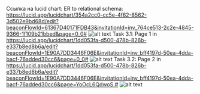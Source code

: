 Ссылка на lucid chart:
ER to relational schema:
https://lucid.app/lucidchart/354a2cc0-cc5e-4f62-8562-3d502e9bd68d/edit?beaconFlowId=61367D40171FDB43&invitationId=inv_764ce513-2c2e-4845-9366-1f109b21bbed&page=0_0#
![alt text](https://lucid.app/publicSegments/view/6072bee4-e58b-4ae0-9c40-d700c40922d9/image.png)
Task 3.1:
Page 1 in https://lucid.app/lucidchart/1dd053fa-d500-478b-826b-e337b8ed8b6a/edit?beaconFlowId=1E90A7DD3446F06E&invitationId=inv_bff4197d-50ea-4dda-bacf-76added30cc6&page=0_0#
![alt text](https://lucid.app/publicSegments/view/39451e15-d30f-4c2c-9549-3c7092b5b222/image.png)
Task 3.2:
Page 2 in https://lucid.app/lucidchart/1dd053fa-d500-478b-826b-e337b8ed8b6a/edit?beaconFlowId=1E90A7DD3446F06E&invitationId=inv_bff4197d-50ea-4dda-bacf-76added30cc6&page=YoOcL6QdwoS.#
![alt text](https://lucid.app/publicSegments/view/5a9ee9f9-0acc-48a1-86a0-c39ae4e852e7/image.png)